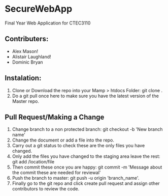 # SecureWebApp
Final Year Web Application for CTEC3110

## Contributers:

- Alex Mason!
- Alistair Laughland!
- Dominic Bryan

## Instalation:
1. Clone or Download the repo into your Mamp > htdocs Folder: git clone <repo URL>.
2. Do a git pull once here to make sure you have the latest version of the Master repo.

## Pull Request/Making a Change

1. Change branch to a non protected branch: git checkout -b 'New branch name'
2. Change the document or add a file into the repo.
3. Carry out a git status to check these are the only files you have changed.
4. Only add the files you have changed to the staging area leave the rest: git add /location/file
5. Then commit these once you are happy: git commit -m 'Message about the commit these are needed for reviewal'
6. Push the branch to master: git push -u origin 'branch_name'.
7. Finally go to the git repo and click create pull request and assign other contributors to review the code.



